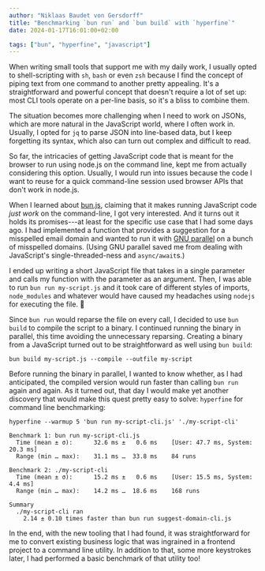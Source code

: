 ```yaml
---
author: "Niklaas Baudet von Gersdorff"
title: "Benchmarking `bun run` and `bun build` with `hyperfine`"
date: 2024-01-17T16:01:00+02:00

tags: ["bun", "hyperfine", "javascript"]
---
```



When writing small tools that support me with my daily work, I usually opted to shell-scripting with `sh`, `bash` or 
even `zsh` because I find the concept of piping text from one command to another pretty appealing. It's a 
straightforward and powerful concept that doesn't require a lot of set up: most CLI tools operate on a per-line 
basis, so it's a bliss to combine them.

The situation becomes more challenging when I need to work on JSONs, which are more natural in the JavaScript world, 
where I often work in. Usually, I opted for `jq` to parse JSON into line-based data, but I keep forgetting its 
syntax, which also can turn out complex and difficult to read.

<!-- more -->

So far, the intricacies of getting JavaScript code that is meant for the browser to run using node.js on the command 
line, kept me from actually considering this option. Usually, I would run into issues because the code I want to 
reuse for a quick command-line session used browser APIs that don't work in node.js.

When I learned about [bun.js](https://bun.sh), claiming that it makes running JavaScript code _just work_ on the 
command-line, I got very interested. And it turns out it holds its promises---at least for the specific use case that I
had some days ago. I had implemented a function that provides a suggestion for a misspelled email domain and wanted to
run it with [GNU parallel](https://www.gnu.org/software/parallel/) on a bunch of misspelled domains. (Using GNU parallel
saved me from dealing with JavaScript's single-threaded-ness and `async/await`s.)

I ended up writing a short JavaScript file that takes in a single parameter and calls my function with the parameter 
as an argument. Then, I was able to run `bun run my-script.js` and it took care of different styles of imports, 
`node_modules` and whatever would have caused my headaches using `nodejs` for executing the file. 🎉

Since `bun run` would reparse the file on every call, I decided to use `bun build` to compile the script to a binary.
I continued running the binary in parallel, this time avoiding the unnecessary reparsing. Creating a binary from a 
JavaScript turned out to be straightforward as well using `bun build`:

```shell
bun build my-script.js --compile --outfile my-script
```

Before running the binary in parallel, I wanted to know whether, as I had anticipated, the compiled version would 
run faster than calling `bun run` again and again. As it turned out, that day I would make yet another discovery 
that would make this quest pretty easy to solve: `hyperfine` for command line benchmarking:

```shell
hyperfine --warmup 5 'bun run my-script-cli.js' './my-script-cli'
```

```text
Benchmark 1: bun run my-script-cli.js
  Time (mean ± σ):      32.6 ms ±   0.6 ms    [User: 47.7 ms, System: 20.3 ms]
  Range (min … max):    31.1 ms …  33.8 ms    84 runs

Benchmark 2: ./my-script-cli
  Time (mean ± σ):      15.2 ms ±   0.6 ms    [User: 15.5 ms, System: 4.4 ms]
  Range (min … max):    14.2 ms …  18.6 ms    168 runs

Summary
  ./my-script-cli ran
    2.14 ± 0.10 times faster than bun run suggest-domain-cli.js
```

In the end, with the new tooling that I had found, it was straightforward for me to convert existing business logic 
that was ingrained in a frontend project to a command line utility. In addition to that, some more keystrokes later, 
I had performed a basic benchmark of that utility too!
